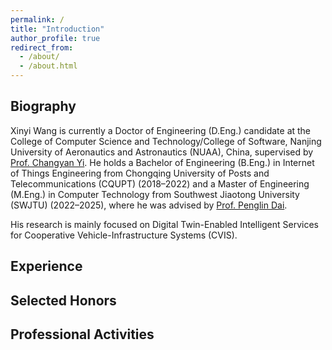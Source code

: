 ```yaml
---
permalink: /
title: "Introduction"
author_profile: true
redirect_from: 
  - /about/
  - /about.html
---
```


Biography
---
Xinyi Wang​ is currently a ​Doctor of Engineering (D.Eng.)​​ candidate at the ​College of Computer Science and Technology/College of Software, Nanjing University of Aeronautics and Astronautics (NUAA), China, supervised by [Prof. Changyan Yi](https://www.smilinnet.com/changyan/). He holds a ​Bachelor of Engineering (B.Eng.)​​ in ​Internet of Things Engineering​ from ​Chongqing University of Posts and Telecommunications (CQUPT)​​ (2018–2022) and a ​Master of Engineering (M.Eng.)​​ in ​Computer Technology​ from ​Southwest Jiaotong University (SWJTU)​​ (2022–2025), where he was advised by [Prof. Penglin Dai](https://faculty.swjtu.edu.cn/daipenglin/zh_CN/index/140121/).

His research is mainly focused on Digital Twin-Enabled Intelligent Services for Cooperative Vehicle-Infrastructure Systems (CVIS).

Experience
---

Selected Honors
---

Professional Activities
---
